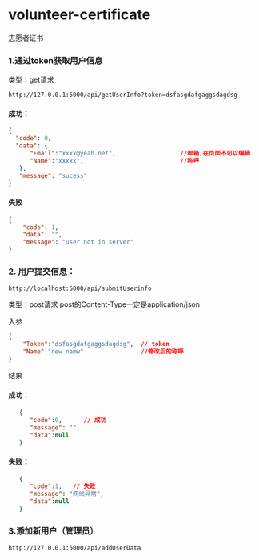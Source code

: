 # volunteer-certificate
志愿者证书


### 1.通过token获取用户信息
类型：get请求 

`http://127.0.0.1:5000/api/getUserInfo?token=dsfasgdafgaggsdagdsg`

#### 成功：
```json
{
  "code": 0,
  "data": {
      "Email":"xxxx@yeah.net",                  //邮箱,在页面不可以编辑
      "Name":"xxxxx",                           //称呼
   },
   "message": "sucess"
}
```

#### 失败
```json
{
    "code": 1,
    "data": "",
    "message": "user not in server"
}
```
### 2. 用户提交信息：

`http://localhost:5000/api/submitUserinfo`

类型：post请求  post的Content-Type一定是application/json

入参

```json
{
    "Token":"dsfasgdafgaggsdagdsg",  // token
    "Name":"new namw"                //修改后的称呼
}
```

结果
#### 成功：
```json
   {
      "code":0,      // 成功
      "message": "",
      "data":null
   }
```
#### 失败：
```json
   {
      "code":1,   // 失败
      "message": "网络异常",
      "data":null    
   }
```

 ### 3.添加新用户（管理员）
 `http://127.0.0.1:5000/api/addUserData`

 

 

